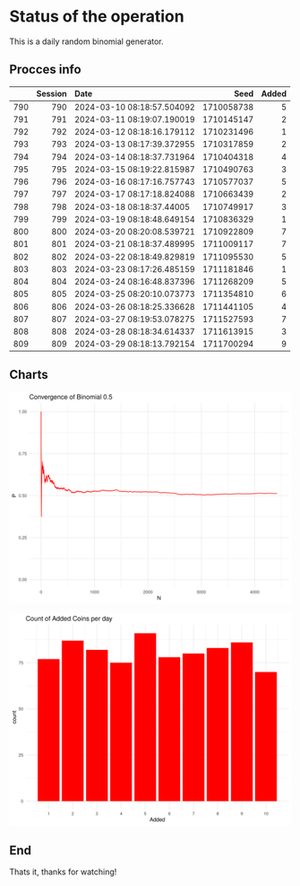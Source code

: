 # Status of the operation
  
  This is a daily random binomial generator.
  
## Procces info

|    | Session|Date                       |       Seed| Added|
|:---|-------:|:--------------------------|----------:|-----:|
|790 |     790|2024-03-10 08:18:57.504092 | 1710058738|     5|
|791 |     791|2024-03-11 08:19:07.190019 | 1710145147|     2|
|792 |     792|2024-03-12 08:18:16.179112 | 1710231496|     1|
|793 |     793|2024-03-13 08:17:39.372955 | 1710317859|     2|
|794 |     794|2024-03-14 08:18:37.731964 | 1710404318|     4|
|795 |     795|2024-03-15 08:19:22.815987 | 1710490763|     3|
|796 |     796|2024-03-16 08:17:16.757743 | 1710577037|     5|
|797 |     797|2024-03-17 08:17:18.824088 | 1710663439|     2|
|798 |     798|2024-03-18 08:18:37.44005  | 1710749917|     3|
|799 |     799|2024-03-19 08:18:48.649154 | 1710836329|     1|
|800 |     800|2024-03-20 08:20:08.539721 | 1710922809|     7|
|801 |     801|2024-03-21 08:18:37.489995 | 1711009117|     7|
|802 |     802|2024-03-22 08:18:49.829819 | 1711095530|     5|
|803 |     803|2024-03-23 08:17:26.485159 | 1711181846|     1|
|804 |     804|2024-03-24 08:16:48.837396 | 1711268209|     5|
|805 |     805|2024-03-25 08:20:10.073773 | 1711354810|     6|
|806 |     806|2024-03-26 08:18:25.336628 | 1711441105|     4|
|807 |     807|2024-03-27 08:19:53.078275 | 1711527593|     7|
|808 |     808|2024-03-28 08:18:34.614337 | 1711613915|     3|
|809 |     809|2024-03-29 08:18:13.792154 | 1711700294|     9|

## Charts 

![](charts/plot1.png)

![](charts/plot2.png)

## End

Thats it, thanks for watching!
